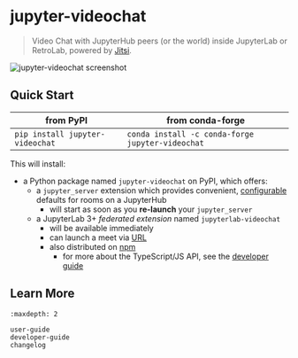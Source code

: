 # jupyter-videochat

> Video Chat with JupyterHub peers (or the world) inside JupyterLab or RetroLab, powered
> by [Jitsi].

![jupyter-videochat screenshot][lab-screenshot]

## Quick Start

| from PyPI                       | from conda-forge                                 |
| ------------------------------- | ------------------------------------------------ |
| `pip install jupyter-videochat` | `conda install -c conda-forge jupyter-videochat` |

This will install:

- a Python package named `jupyter-videochat` on PyPI, which offers:
  - a `jupyter_server` extension which provides convenient,
    [configurable](./user-guide.md#configuration) defaults for rooms on a JupyterHub
    - will start as soon as you **re-launch** your `jupyter_server`
  - a JupyterLab 3+ _federated extension_ named `jupyterlab-videochat`
    - will be available immediately
    - can launch a meet via [URL](./user-guide.md#start-a-meet-by-url)
    - also distributed on [npm]
      - for more about the TypeScript/JS API, see the
        [developer guide](./developer-guide.md)

## Learn More

```{toctree}
:maxdepth: 2

user-guide
developer-guide
changelog
```

[npm]: https://www.npmjs.com/package/jupyterlab-videochat
[jupyterhub]: https://github.com/jupyterhub/jupyterhub
[jitsi]: https://jitsi.org
[lab-screenshot]:
  https://user-images.githubusercontent.com/45380/106391412-312d0400-63bb-11eb-9ed9-af3c4fe85ee4.png
